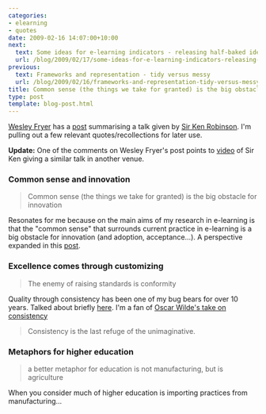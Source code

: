 ```yaml
---
categories:
- elearning
- quotes
date: 2009-02-16 14:07:00+10:00
next:
  text: Some ideas for e-learning indicators - releasing half-baked ideas
  url: /blog/2009/02/17/some-ideas-for-e-learning-indicators-releasing-half-baked-ideas/
previous:
  text: Frameworks and representation - tidy versus messy
  url: /blog/2009/02/16/frameworks-and-representation-tidy-versus-messy/
title: Common sense (the things we take for granted) is the big obstacle for innovation
type: post
template: blog-post.html
---
```

[Wesley Fryer](http://www.wesfryer.com/bio/) has a [post](http://www.speedofcreativity.org/2009/02/15/sir-ken-robinson-on-creativity-and-transforming-our-schools-itsc-2009/) summarising a talk given by [Sir Ken Robinson](http://www.sirkenrobinson.com/). I'm pulling out a few relevant quotes/recollections for later use.

**Update:** One of the comments on Wesley Fryer's post points to [video](http://www.thersa.org/events/vision/vision-videos/sir-ken-robinson-the-element) of Sir Ken giving a similar talk in another venue.

### Common sense and innovation

> Common sense (the things we take for granted) is the big obstacle for innovation

Resonates for me because on the main aims of my research in e-learning is that the "common sense" that surrounds current practice in e-learning is a big obstacle for innovation (and adoption, acceptance...). A perspective expanded in this [post](/blog/2009/02/15/alternatives-for-the-institutional-implementation-of-e-learning-lessons-from-13-years-of-webfuse/).

### Excellence comes through customizing

> The enemy of raising standards is conformity

Quality through consistency has been one of my bug bears for over 10 years. Talked about briefly [here](/blog/2008/11/13/another-assumption-which-ples-over-throws/). I'm a fan of [Oscar Wilde's take on consistency](http://www.quotationspage.com/quote/23578.html)

> Consistency is the last refuge of the unimaginative.

### Metaphors for higher education

> a better metaphor for education is not manufacturing, but is agriculture

When you consider much of higher education is importing practices from manufacturing...